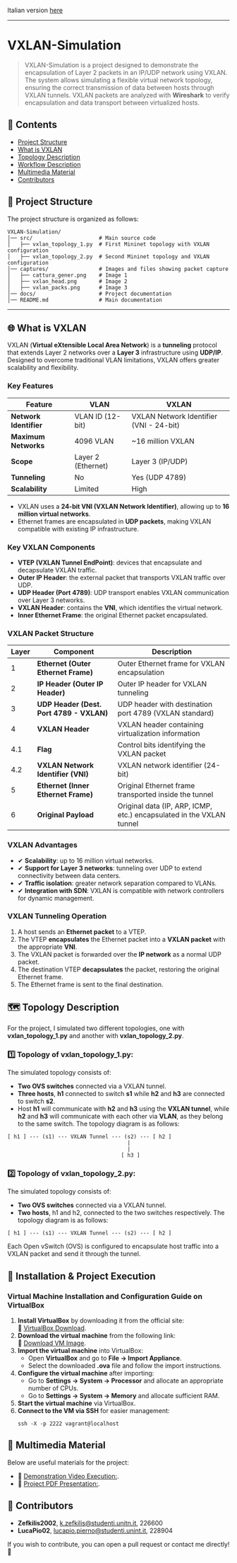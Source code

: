 Italian version [here](README_ITA.md)

---

# VXLAN-Simulation
> VXLAN-Simulation is a project designed to demonstrate the encapsulation of Layer 2 packets in an IP/UDP network using VXLAN.
> The system allows simulating a flexible virtual network topology, ensuring the correct transmission of data between hosts through VXLAN tunnels.
> VXLAN packets are analyzed with **Wireshark** to verify encapsulation and data transport between virtualized hosts.
## 📌 Contents
- [Project Structure](#project-structure)
- [What is VXLAN](#what-is-vxlan)
- [Topology Description](#topology-description)
- [Workflow Description](#workflow-description)
- [Multimedia Material](#multimedia-material)
- [Contributors](#contributors)

## 📁 Project Structure
The project structure is organized as follows:
```
VXLAN-Simulation/
│── src/                     # Main source code
│   ├── vxlan_topology_1.py  # First Mininet topology with VXLAN configuration
│   ├── vxlan_topology_2.py  # Second Mininet topology and VXLAN configuration
│── captures/                # Images and files showing packet capture
│   ├── cattura_gener.png    # Image 1
│   ├── vxlan_head.png       # Image 2
│   ├── vxlan_packs.png      # Image 3
│── docs/                    # Project documentation
│── README.md                # Main documentation
```
---
## 🌐 What is VXLAN
VXLAN (**Virtual eXtensible Local Area Network**) is a **tunneling** protocol that extends Layer 2 networks over a **Layer 3** infrastructure using **UDP/IP**. Designed to overcome traditional VLAN limitations, VXLAN offers greater scalability and flexibility.
### **Key Features**
| Feature                   | VLAN               | VXLAN                                   |
|-------------------------- |------------------ |--------------------------------------- |
| **Network Identifier**    | VLAN ID (12-bit)  | VXLAN Network Identifier (VNI - 24-bit) |
| **Maximum Networks**      | 4096 VLAN         | ~16 million VXLAN                     |
| **Scope**                 | Layer 2 (Ethernet)| Layer 3 (IP/UDP)                      |
| **Tunneling**             | No                | Yes (UDP 4789)                        |
| **Scalability**           | Limited           | High                                  |
- VXLAN uses a **24-bit VNI (VXLAN Network Identifier)**, allowing up to **16 million virtual networks**.
- Ethernet frames are encapsulated in **UDP packets**, making VXLAN compatible with existing IP infrastructure.
### **Key VXLAN Components**
- **VTEP (VXLAN Tunnel EndPoint)**: devices that encapsulate and decapsulate VXLAN traffic.
- **Outer IP Header**: the external packet that transports VXLAN traffic over UDP.
- **UDP Header (Port 4789)**: UDP transport enables VXLAN communication over Layer 3 networks.
- **VXLAN Header**: contains the **VNI**, which identifies the virtual network.
- **Inner Ethernet Frame**: the original Ethernet packet encapsulated.
### **VXLAN Packet Structure**
| **Layer** | **Component** | **Description** |
|----------|--------------|----------------|
| 1        | **Ethernet (Outer Ethernet Frame)** | Outer Ethernet frame for VXLAN encapsulation |
| 2        | **IP Header (Outer IP Header)** | Outer IP header for VXLAN tunneling |
| 3        | **UDP Header (Dest. Port 4789 - VXLAN)** | UDP header with destination port 4789 (VXLAN standard) |
| 4        | **VXLAN Header** | VXLAN header containing virtualization information |
| 4.1      | **Flag** | Control bits identifying the VXLAN packet |
| 4.2      | **VXLAN Network Identifier (VNI)** | VXLAN network identifier (24-bit) |
| 5        | **Ethernet (Inner Ethernet Frame)** | Original Ethernet frame transported inside the tunnel |
| 6        | **Original Payload** | Original data (IP, ARP, ICMP, etc.) encapsulated in the VXLAN tunnel |
### **VXLAN Advantages**
- ✔ **Scalability**: up to 16 million virtual networks.
- ✔ **Support for Layer 3 networks**: tunneling over UDP to extend connectivity between data centers.
- ✔ **Traffic isolation**: greater network separation compared to VLANs.
- ✔ **Integration with SDN**: VXLAN is compatible with network controllers for dynamic management.
### **VXLAN Tunneling Operation**
1. A host sends an **Ethernet packet** to a VTEP.
2. The VTEP **encapsulates** the Ethernet packet into a **VXLAN packet** with the appropriate **VNI**.
3. The VXLAN packet is forwarded over the **IP network** as a normal UDP packet.
4. The destination VTEP **decapsulates** the packet, restoring the original Ethernet frame.
5. The Ethernet frame is sent to the final destination.

## 🗺️ Topology Description
For the project, I simulated two different topologies, one with **vxlan_topology_1.py** and another with **vxlan_topology_2.py**.
### 1️⃣ Topology of **vxlan_topology_1.py**:
The simulated topology consists of:
- **Two OVS switches** connected via a VXLAN tunnel.
- **Three hosts**, **h1** connected to switch **s1** while **h2** and **h3** are connected to switch **s2**.
- Host **h1** will communicate with **h2** and **h3** using the **VXLAN tunnel**, while **h2** and **h3** will communicate with each other via **VLAN**, as they belong to the same switch.
The topology diagram is as follows:
```
[ h1 ] --- (s1) --- VXLAN Tunnel --- (s2) --- [ h2 ]
                                      |
                                      |
                                    [ h3 ]
```
### 2️⃣ Topology of **vxlan_topology_2.py**:
The simulated topology consists of:
- **Two OVS switches** connected via a VXLAN tunnel.
- **Two hosts**, h1 and h2, connected to the two switches respectively.
The topology diagram is as follows:
```
[ h1 ] --- (s1) --- VXLAN Tunnel --- (s2) --- [ h2 ]
```
Each Open vSwitch (OVS) is configured to encapsulate host traffic into a VXLAN packet and send it through the tunnel.

## 🚀 Installation & Project Execution
### **Virtual Machine Installation and Configuration Guide on VirtualBox**
1. **Install VirtualBox** by downloading it from the official site:  
   🔗 [VirtualBox Download](https://www.virtualbox.org/wiki/Downloads).
2. **Download the virtual machine** from the following link:  
   🔗 [Download VM Image](https://drive.google.com/drive/folders/1FP5Bx2DHp7oV57Ja38_x01ABiw3wK11M?usp=sharing).
3. **Import the virtual machine** into VirtualBox:  
   - Open **VirtualBox** and go to **File → Import Appliance**.
   - Select the downloaded **.ova** file and follow the import instructions.
4. **Configure the virtual machine** after importing:  
   - Go to **Settings → System → Processor** and allocate an appropriate number of CPUs.
   - Go to **Settings → System → Memory** and allocate sufficient RAM.
5. **Start the virtual machine** via VirtualBox.
6. **Connect to the VM via SSH** for easier management:
   ```
   ssh -X -p 2222 vagrant@localhost
   ```

## 📂 Multimedia Material
Below are useful materials for the project:
- 🔗 [Demonstration Video Execution:](https://www.youtube.com/watch?v=FdMMLcU9ET4&ab_channel=kostazefkilis).
- 🔗 [Project PDF Presentation:](link_del_pdf.com).
## 👥 Contributors
- **Zefkilis2002**, k.zefkilis@studenti.unitn.it, 226600
- **LucaPio02**, lucapio.pierno@studenti.unint.it, 228904

If you wish to contribute, you can open a pull request or contact me directly! 🚀

